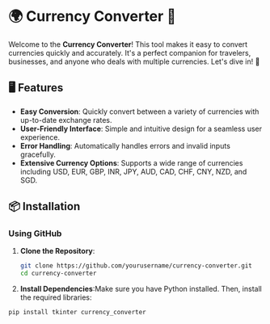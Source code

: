 # 🌍 Currency Converter 💱

Welcome to the **Currency Converter**! This tool makes it easy to convert currencies quickly and accurately. It's a perfect companion for travelers, businesses, and anyone who deals with multiple currencies. Let's dive in! 🚀

## 🖥️ Features

- **Easy Conversion**: Quickly convert between a variety of currencies with up-to-date exchange rates.
- **User-Friendly Interface**: Simple and intuitive design for a seamless user experience.
- **Error Handling**: Automatically handles errors and invalid inputs gracefully.
- **Extensive Currency Options**: Supports a wide range of currencies including USD, EUR, GBP, INR, JPY, AUD, CAD, CHF, CNY, NZD, and SGD.

## 📦 Installation

### Using GitHub

1. **Clone the Repository**:
   ```bash
   git clone https://github.com/yourusername/currency-converter.git
   cd currency-converter

  2. **Install Dependencies**:Make sure you have Python installed. Then, install the required libraries:
   ```bash
   pip install tkinter currency_converter



